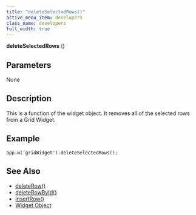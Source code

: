 ```yaml
---
title: "deleteSelectedRows()"
active_menu_item: developers
class_name: developers
full_width: true
---
```



**deleteSelectedRows** ()

## Parameters

None

## Description

This is a function of the widget object. It removes all of the selected rows from a Grid Widget.

## Example

    app.w('gridWidget').deleteSelectedRows();
   

## See Also

 - [deleteRow()](/developers/user-guide/scripting-apis/client-api/widget-object-functions/repeater-grid/deleterow)
 - [deleteRowById()](/developers/user-guide/scripting-apis/client-api/widget-object-functions/repeater-grid/deleterowbyid)
 - [insertRow()](/developers/user-guide/scripting-apis/client-api/widget-object-functions/repeater-grid/insertrow)
 - [Widget Object](/developers/user-guide/scripting-apis/client-api/objects-titbits/widget-object)

